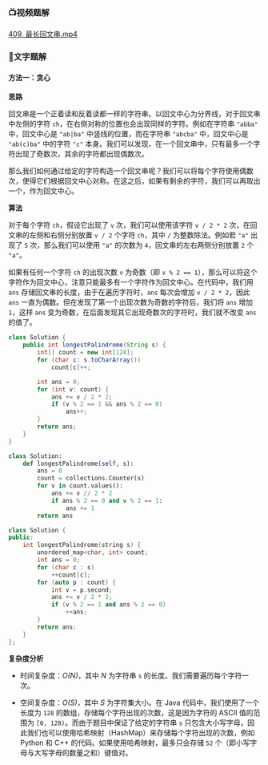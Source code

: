 ### 📺视频题解  
 [409. 最长回文串.mp4](50eb2d92-5dfd-409b-b0df-7dcaf732a54b)

### 📖文字题解
#### 方法一：贪心

**思路**

回文串是一个正着读和反着读都一样的字符串。以回文中心为分界线，对于回文串中左侧的字符 `ch`，在右侧对称的位置也会出现同样的字符。例如在字符串 `"abba"` 中，回文中心是 `"ab|ba"` 中竖线的位置，而在字符串 `"abcba"` 中，回文中心是 `"ab(c)ba"` 中的字符 `"c"` 本身。我们可以发现，在一个回文串中，只有最多一个字符出现了奇数次，其余的字符都出现偶数次。

那么我们如何通过给定的字符构造一个回文串呢？我们可以将每个字符使用偶数次，使得它们根据回文中心对称。在这之后，如果有剩余的字符，我们可以再取出一个，作为回文中心。

**算法**

对于每个字符 `ch`，假设它出现了 `v` 次，我们可以使用该字符 `v / 2 * 2` 次，在回文串的左侧和右侧分别放置 `v / 2` 个字符 `ch`，其中 `/` 为整数除法。例如若 `"a"` 出现了 `5` 次，那么我们可以使用 `"a"` 的次数为 `4`，回文串的左右两侧分别放置 `2` 个 `"a"`。

如果有任何一个字符 `ch` 的出现次数 `v` 为奇数（即 `v % 2 == 1`），那么可以将这个字符作为回文中心，注意只能最多有一个字符作为回文中心。在代码中，我们用 `ans` 存储回文串的长度，由于在遍历字符时，`ans` 每次会增加 `v / 2 * 2`，因此 `ans` 一直为偶数。但在发现了第一个出现次数为奇数的字符后，我们将 `ans` 增加 `1`，这样 `ans` 变为奇数，在后面发现其它出现奇数次的字符时，我们就不改变 `ans` 的值了。

```Java [solution]
class Solution {
    public int longestPalindrome(String s) {
        int[] count = new int[128];
        for (char c: s.toCharArray())
            count[c]++;

        int ans = 0;
        for (int v: count) {
            ans += v / 2 * 2;
            if (v % 2 == 1 && ans % 2 == 0)
                ans++;
        }
        return ans;
    }
}
```

```Python [solution]
class Solution:
    def longestPalindrome(self, s):
        ans = 0
        count = collections.Counter(s)
        for v in count.values():
            ans += v // 2 * 2
            if ans % 2 == 0 and v % 2 == 1:
                ans += 1
        return ans
```

```C++ [solution]
class Solution {
public:
    int longestPalindrome(string s) {
        unordered_map<char, int> count;
        int ans = 0;
        for (char c : s)
            ++count[c];
        for (auto p : count) {
            int v = p.second;
            ans += v / 2 * 2;
            if (v % 2 == 1 and ans % 2 == 0)
                ++ans;
        }
        return ans;
    }
};
```

**复杂度分析**

- 时间复杂度：*O(N)*，其中 *N* 为字符串 `s` 的长度。我们需要遍历每个字符一次。

- 空间复杂度：*O(S)*，其中 *S* 为字符集大小。在 Java 代码中，我们使用了一个长度为 `128` 的数组，存储每个字符出现的次数，这是因为字符的 ASCII 值的范围为 `[0, 128)`。而由于题目中保证了给定的字符串 `s` 只包含大小写字母，因此我们也可以使用哈希映射（HashMap）来存储每个字符出现的次数，例如 Python 和 C++ 的代码。如果使用哈希映射，最多只会存储 `52` 个（即小写字母与大写字母的数量之和）键值对。